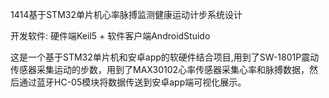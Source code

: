 1414基于STM32单片机心率脉搏监测健康运动计步系统设计

开发软件: 硬件端Keil5 + 软件客户端AndroidStuido

  这是一个基于STM32单片机和安卓app的软硬件结合项目,用到了SW-1801P震动传感器采集运动的步数，用到了MAX30102心率传感器采集心率和脉搏数据，然后通过蓝牙HC-05模块将数据传送到安卓app端可视化展示。

